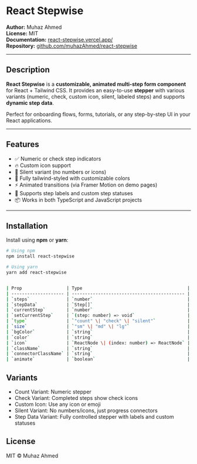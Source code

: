 # React Stepwise

**Author:** Muhaz Ahmed  
**License:** MIT  
**Documentation:** [react-stepwise.vercel.app/](https://react-stepwise.vercel.app/)  
**Repository:** [github.com/muhazAhmed/react-stepwise](https://github.com/muhazAhmed/react-stepwise)

---

## Description

**React Stepwise** is a **customizable, animated multi-step form component** for React + Tailwind CSS. It provides an easy-to-use **stepper** with various variants (numeric, check, custom icon, silent, labeled steps) and supports **dynamic step data**.

Perfect for onboarding flows, forms, tutorials, or any step-by-step UI in your React applications.

---

## Features

- ✅ Numeric or check step indicators  
- 🔥 Custom icon support  
- 🖤 Silent variant (no numbers or icons)  
- 🎨 Fully tailwind-styled with customizable colors  
- ⚡ Animated transitions (via Framer Motion on demo pages)  
- 📝 Supports step labels and custom step statuses  
- 📦 Works in both TypeScript and JavaScript projects  

---

## Installation

Install using **npm** or **yarn**:

```bash
# Using npm
npm install react-stepwise

# Using yarn
yarn add react-stepwise


| Prop                 | Type                                        | Default          | Description                                            |           |                 |
| -------------------- | ------------------------------------------- | ---------------- | ------------------------------------------------------ | --------- | --------------- |
| `steps`              | `number`                                    | `0`              | Number of steps (used if `stepData` not provided)      |           |                 |
| `stepData`           | `Step[]`                                    | `undefined`      | Array of objects \`{ label?: string, status: 'pending' | 'current' | 'completed' }\` |
| `currentStep`        | `number`                                    | `0`              | Current active step                                    |           |                 |
| `setCurrentStep`     | `(step: number) => void`                    | `undefined`      | Optional setter to update current step                 |           |                 |
| `type`               | `"count" \| "check" \| "silent"`            | `"count"`        | Stepper type                                           |           |                 |
| `size`               | `"sm" \| "md" \| "lg"`                      | `"md"`           | Step size                                              |           |                 |
| `bgColor`            | `string`                                    | `"bg-green-500"` | Background color of active/completed steps             |           |                 |
| `color`              | `string`                                    | `"text-white"`   | Text/icon color of active/completed steps              |           |                 |
| `icon`               | `ReactNode \| (index: number) => ReactNode` | `Check icon`     | Custom icon for completed steps                        |           |                 |
| `className`          | `string`                                    | `""`             | Additional classes for step circles                    |           |                 |
| `connectorClassName` | `string`                                    | `""`             | Additional classes for connectors between steps        |           |                 |
| `animate`            | `boolean`                                   | `false`          | Add smooth transition animation                        |           |                 |
```
## Variants
- Count Variant: Numeric stepper
- Check Variant: Completed steps show check icons
- Custom Icon: Use any icon or emoji
- Silent Variant: No numbers/icons, just progress connectors
- Step Data Variant: Fully controlled stepper with labels and custom statuses

## License
MIT © Muhaz Ahmed

